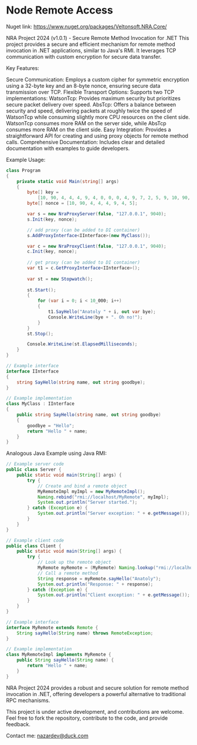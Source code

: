 # Node Remote Access

Nuget link: https://www.nuget.org/packages/Veltonsoft.NRA.Core/

NRA Project 2024 (v1.0.1) - Secure Remote Method Invocation for .NET
This project provides a secure and efficient mechanism for remote method invocation in .NET applications, similar to Java's RMI. It leverages TCP communication with custom encryption for secure data transfer. 

Key Features:

Secure Communication: Employs a custom cipher for symmetric encryption using a 32-byte key and an 8-byte nonce, ensuring secure data transmission over TCP. 
Flexible Transport Options: Supports two TCP implementations:
WatsonTcp: Provides maximum security but prioritizes secure packet delivery over speed.
AbsTcp: Offers a balance between security and speed, delivering packets at roughly twice the speed of WatsonTcp while consuming slightly more CPU resources on the client side. WatsonTcp consumes more RAM on the server side, while AbsTcp consumes more RAM on the client side.
Easy Integration: Provides a straightforward API for creating and using proxy objects for remote method calls.
Comprehensive Documentation: Includes clear and detailed documentation with examples to guide developers.

Example Usage:

```C#
class Program
{
    private static void Main(string[] args)
    {
        byte[] key =
            [10, 90, 4, 4, 4, 9, 4, 0, 0, 0, 4, 9, 7, 2, 5, 9, 10, 90, 4, 4, 4, 9, 4, 0, 0, 0, 4, 9, 7, 2, 5, 9];
        byte[] nonce = [10, 90, 4, 4, 4, 9, 4, 5];

        var s = new NraProxyServer(false, "127.0.0.1", 9040);
        s.Init(key, nonce);

        // add proxy (can be added to DI container)
        s.AddProxyInterface<IInterface>(new MyClass());

        var c = new NraProxyClient(false, "127.0.0.1", 9040);
        c.Init(key, nonce);
        
        // get proxy (can be added to DI container)
        var t1 = c.GetProxyInterface<IInterface>();
        
        var st = new Stopwatch();
        
        st.Start();
        {
            for (var i = 0; i < 10_000; i++)
            {
                t1.SayHello("Anatoly " + i, out var bye);
                Console.WriteLine(bye + ". Oh no!");
            }
        }
        st.Stop();

        Console.WriteLine(st.ElapsedMilliseconds);
    }
}
```
```C#
// Example interface
interface IInterface 
{
    string SayHello(string name, out string goodbye);
}

// Example implementation
class MyClass : IInterface 
{
    public string SayHello(string name, out string goodbye) 
    {
        goodbye = "Hello";
        return "Hello " + name;
    }
}
```
Analogous Java Example using Java RMI:
```Java
// Example server code
public class Server {
    public static void main(String[] args) {
        try {
            // Create and bind a remote object
            MyRemoteImpl myImpl = new MyRemoteImpl();
            Naming.rebind("rmi://localhost/MyRemote", myImpl);
            System.out.println("Server started.");
        } catch (Exception e) {
            System.out.println("Server exception: " + e.getMessage());
        }
    }
}

// Example client code
public class Client {
    public static void main(String[] args) {
        try {
            // Look up the remote object
            MyRemote myRemote = (MyRemote) Naming.lookup("rmi://localhost/MyRemote");
            // Call a remote method
            String response = myRemote.sayHello("Anatoly");
            System.out.println("Response: " + response);
        } catch (Exception e) {
            System.out.println("Client exception: " + e.getMessage());
        }
    }
}

```
```Java
// Example interface
interface MyRemote extends Remote {
    String sayHello(String name) throws RemoteException;
}

// Example implementation
class MyRemoteImpl implements MyRemote {
    public String sayHello(String name) {
        return "Hello " + name;
    }
}
```
NRA Project 2024 provides a robust and secure solution for remote method invocation in .NET, offering developers a powerful alternative to traditional RPC mechanisms.

This project is under active development, and contributions are welcome. Feel free to fork the repository, contribute to the code, and provide feedback.

Contact me: nazardev@duck.com
